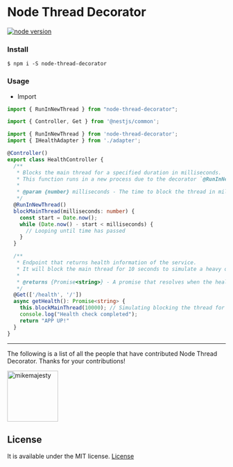 # Node Thread Decorator

[![node version][node-image]][node-url]

[node-image]: https://img.shields.io/badge/node.js-%3E=_18.0-green.svg?style=flat-square
[node-url]: http://nodejs.org/download/

### Install

```
$ npm i -S node-thread-decorator
```

### Usage

- Import

```ts
import { RunInNewThread } from "node-thread-decorator";
```

```ts
import { Controller, Get } from '@nestjs/common';

import { RunInNewThread } from 'node-thread-decorator';
import { IHealthAdapter } from './adapter';

@Controller()
export class HealthController {
  /**
   * Blocks the main thread for a specified duration in milliseconds.
   * This function runs in a new process due to the decorator `@RunInNewProcess`.
   *
   * @param {number} milliseconds - The time to block the thread in milliseconds.
   */
  @RunInNewThread()
  blockMainThread(milliseconds: number) {
    const start = Date.now();
    while (Date.now() - start < milliseconds) {
      // Looping until time has passed
    }
  }

  /**
   * Endpoint that returns health information of the service.
   * It will block the main thread for 10 seconds to simulate a heavy operation.
   *
   * @returns {Promise<string>} - A promise that resolves when the health check is completed.
   */
  @Get(['/health', '/'])
  async getHealth(): Promise<string> {
    this.blockMainThread(10000); // Simulating blocking the thread for 10 seconds
    console.log("Health check completed");
    return "APP UP!"
  }
}
```

---

The following is a list of all the people that have contributed Node Thread Decorator. Thanks for your contributions!

[<img alt="mikemajesty" src="https://avatars1.githubusercontent.com/u/11630212?s=460&v=4&s=117" width="117">](https://github.com/mikemajesty)

## License

It is available under the MIT license.
[License](https://opensource.org/licenses/mit-license.php)
